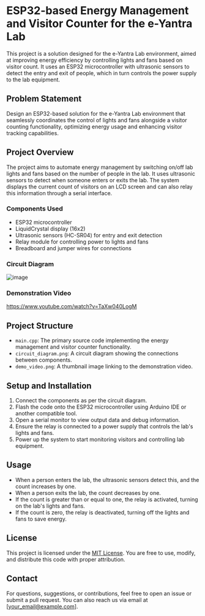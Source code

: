 # ESP32-based Energy Management and Visitor Counter for the e-Yantra Lab

This project is a solution designed for the e-Yantra Lab environment, aimed at improving energy efficiency by controlling lights and fans based on visitor count. It uses an ESP32 microcontroller with ultrasonic sensors to detect the entry and exit of people, which in turn controls the power supply to the lab equipment.

## Problem Statement
Design an ESP32-based solution for the e-Yantra Lab environment that seamlessly coordinates the control of lights and fans alongside a visitor counting functionality, optimizing energy usage and enhancing visitor tracking capabilities.

## Project Overview
The project aims to automate energy management by switching on/off lab lights and fans based on the number of people in the lab. It uses ultrasonic sensors to detect when someone enters or exits the lab. The system displays the current count of visitors on an LCD screen and can also relay this information through a serial interface.

### Components Used
- ESP32 microcontroller
- LiquidCrystal display (16x2)
- Ultrasonic sensors (HC-SR04) for entry and exit detection
- Relay module for controlling power to lights and fans
- Breadboard and jumper wires for connections

### Circuit Diagram

![image](https://github.com/satyarth8/-ESP32-based-Energy-Management-and-Visitor-Counter-for-the-e-Yantra-Lab/assets/126249188/5835acc0-a09b-4403-a272-df75b6905c39)

### Demonstration Video
https://www.youtube.com/watch?v=TaXw040LogM

## Project Structure
- `main.cpp`: The primary source code implementing the energy management and visitor counter functionality.
- `circuit_diagram.png`: A circuit diagram showing the connections between components.
- `demo_video.png`: A thumbnail image linking to the demonstration video.

## Setup and Installation
1. Connect the components as per the circuit diagram.
2. Flash the code onto the ESP32 microcontroller using Arduino IDE or another compatible tool.
3. Open a serial monitor to view output data and debug information.
4. Ensure the relay is connected to a power supply that controls the lab's lights and fans.
5. Power up the system to start monitoring visitors and controlling lab equipment.

## Usage
- When a person enters the lab, the ultrasonic sensors detect this, and the count increases by one.
- When a person exits the lab, the count decreases by one.
- If the count is greater than or equal to one, the relay is activated, turning on the lab's lights and fans.
- If the count is zero, the relay is deactivated, turning off the lights and fans to save energy.

## License
This project is licensed under the [MIT License](./LICENSE). You are free to use, modify, and distribute this code with proper attribution.

## Contact
For questions, suggestions, or contributions, feel free to open an issue or submit a pull request. You can also reach us via email at [your_email@example.com].
